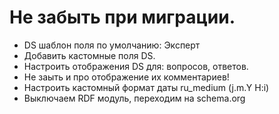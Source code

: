 # Не забыть при миграции.

*  DS шаблон поля по умолчанию: Эксперт
*  Добавить кастомные поля DS.
*  Настроить отображения DS для: вопросов, ответов.
*  Не заыть и про отображение их комментариев!
*  Настроить кастомный формат даты ru_medium (j.m.Y H:i)
*  Выключаем RDF модуль, переходим на schema.org